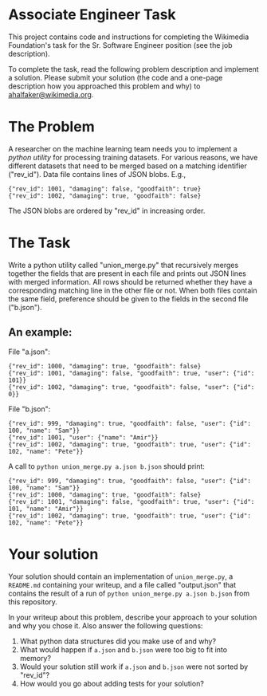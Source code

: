 # Associate Engineer Task

This project contains code and instructions for completing the Wikimedia Foundation's
task for the Sr. Software Engineer position (see the job description).

To complete the task, read the following problem description and implement a solution.
Please submit your solution (the code and a one-page description how you approached this
problem and why) to ahalfaker@wikimedia.org.

# The Problem

A researcher on the machine learning team needs you to implement a *python utility* for
processing training datasets.  For various reasons, we have different datasets that
need to be merged based on a matching identifier ("rev_id").  Data file
contains lines of JSON blobs.  E.g.,
```
{"rev_id": 1001, "damaging": false, "goodfaith": true}
{"rev_id": 1002, "damaging": true, "goodfaith": false}
```

The JSON blobs are ordered by "rev_id" in increasing order.

# The Task
Write a python utility called "union_merge.py" that recursively merges
together the fields that are present in each file and prints out JSON lines with
merged information.  All rows should be returned whether they have a corresponding
matching line in the other file or not.  When both files contain the same field,
preference should be given to the fields in the second file ("b.json").

## An example:

File "a.json":
```
{"rev_id": 1000, "damaging": true, "goodfaith": false}
{"rev_id": 1001, "damaging": false, "goodfaith": true, "user": {"id": 101}}
{"rev_id": 1002, "damaging": true, "goodfaith": false, "user": {"id": 0}}
```

File "b.json":
```
{"rev_id": 999, "damaging": true, "goodfaith": false, "user": {"id": 100, "name": "Sam"}}
{"rev_id": 1001, "user": {"name": "Amir"}}
{"rev_id": 1002, "damaging": true, "goodfaith": true, "user": {"id": 102, "name": "Pete"}}
```

A call to `python union_merge.py a.json b.json` should print:
```
{"rev_id": 999, "damaging": true, "goodfaith": false, "user": {"id": 100, "name": "Sam"}}
{"rev_id": 1000, "damaging": true, "goodfaith": false}
{"rev_id": 1001, "damaging": false, "goodfaith": true, "user": {"id": 101, "name": "Amir"}}
{"rev_id": 1002, "damaging": true, "goodfaith": true, "user": {"id": 102, "name": "Pete"}}
```

# Your solution

Your solution should contain an implementation of `union_merge.py`, a `README.md` containing
your writeup, and a file called "output.json" that contains the result of a run of
`python union_merge.py a.json b.json` from this repository.

In your writeup about this problem, describe your approach to your solution and why you
chose it.  Also answer the following questions:

1. What python data structures did you make use of and why?
2. What would happen if `a.json` and `b.json` were too big to fit into memory?
3. Would your solution still work if `a.json` and `b.json` were not sorted by "rev_id"?
4. How would you go about adding tests for your solution?
